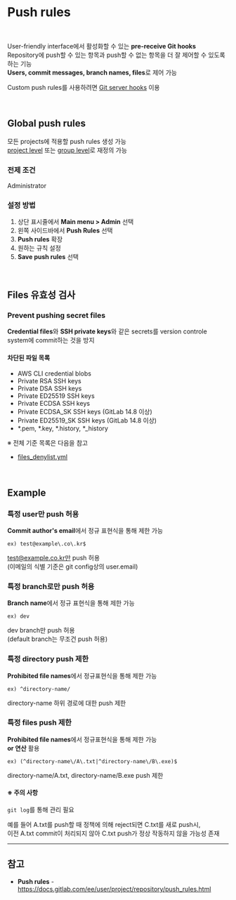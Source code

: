 # Push rules

<br>

User-friendly interface에서 활성화할 수 있는 **pre-receive Git hooks**  
Repository에 push할 수 있는 항목과 push할 수 없는 항목을 더 잘 제어할 수 있도록 하는 기능  
**Users, commit messages, branch names, files**로 제어 가능

Custom push rules를 사용하려면 [Git server hooks](https://github.com/bigmtn1113/GitLab-Note/blob/master/GitLab/GitLab%20%EA%B4%80%EB%A6%AC/Git%20server%20hooks.md) 이용

<br>

## Global push rules
모든 projects에 적용할 push rules 생성 가능  
[project level](https://docs.gitlab.com/ee/user/project/repository/push_rules.html#override-global-push-rules-per-project) 또는 [group level](https://docs.gitlab.com/ee/user/group/access_and_permissions.html#group-push-rules)로 재정의 가능

### 전제 조건
Administrator

### 설정 방법
1. 상단 표시줄에서 **Main menu > Admin** 선택
2. 왼쪽 사이드바에서 **Push Rules** 선택
3. **Push rules** 확장
4. 원하는 규칙 설정
5. **Save push rules** 선택

<br>

## Files 유효성 검사

### Prevent pushing secret files
**Credential files**와 **SSH private keys**와 같은 secrets를 version controle system에 commit하는 것을 방지

#### 차단된 파일 목록
- AWS CLI credential blobs
- Private RSA SSH keys
- Private DSA SSH keys
- Private ED25519 SSH keys
- Private ECDSA SSH keys
- Private ECDSA_SK SSH keys (GitLab 14.8 이상)
- Private ED25519_SK SSH keys (GitLab 14.8 이상)
- *.pem, *.key, *.history, *_history

※ 전체 기준 목록은 다음을 참고  
- [files_denylist.yml](https://gitlab.com/gitlab-org/gitlab/-/blob/master/ee/lib/gitlab/checks/files_denylist.yml?_gl=1%2a44221q%2a_ga%2aODY2NzMxODExLjE2NzczMTA1NzM.%2a_ga_ENFH3X7M5Y%2aMTY3NzMyMzg3NS4yLjEuMTY3NzMyNDk2Mi4wLjAuMA..)

<br>

## Example

### 특정 user만 push 허용
**Commit author's email**에서 정규 표현식을 통해 제한 가능

`ex) test@example\.co\.kr$`

test@example.co.kr만 push 허용  
(이메일의 식별 기준은 git config상의 user.email)

### 특정 branch로만 push 허용
**Branch name**에서 정규 표현식을 통해 제한 가능

`ex) dev`

dev branch만 push 허용  
(default branch는 무조건 push 허용)


### 특정 directory push 제한
**Prohibited file names**에서 정규표현식을 통해 제한 가능

`ex) ^directory-name/`

directory-name 하위 경로에 대한 push 제한

### 특정 files push 제한
**Prohibited file names**에서 정규표현식을 통해 제한 가능  
**or 연산** 활용

`ex) (^directory-name\/A\.txt|^directory-name\/B\.exe)$`

directory-name/A.txt, directory-name/B.exe push 제한

#### ※ 주의 사항
`git log`를 통해 관리 필요

예를 들어 A.txt를 push할 때 정책에 의해 reject되면 C.txt를 새로 push시,  
이전 A.txt commit이 처리되지 않아 C.txt push가 정상 작동하지 않을 가능성 존재

<hr>

## 참고
- **Push rules** - https://docs.gitlab.com/ee/user/project/repository/push_rules.html
